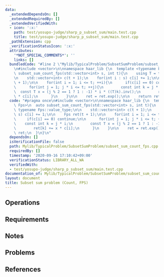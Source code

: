 ```yaml
---
data:
  _extendedDependsOn: []
  _extendedRequiredBy: []
  _extendedVerifiedWith:
  - icon: ':x:'
    path: test/yosupo-judge/sharp_p_subset_sum/main.test.cpp
    title: test/yosupo-judge/sharp_p_subset_sum/main.test.cpp
  _pathExtension: cpp
  _verificationStatusIcon: ':x:'
  attributes:
    '*NOT_SPECIAL_COMMENTS*': ''
    links: []
  bundledCode: "#line 2 \"Mylib/TypicalProblem/SubsetSumProblem/subset_sum_count_fps.cpp\"\
    \n#include <vector>\n\nnamespace haar_lib {\n  template <typename Fps>\n  auto\
    \ subset_sum_count_fps(std::vector<int> s, int t){\n    using T = typename Fps::value_type;\n\
    \n    std::vector<int> c(t + 1);\n    for(int i : s) c[i] += 1;\n\n    Fps ret(t\
    \ + 1);\n\n    for(int i = 1; i <= t; ++i){\n      if(c[i] == 0) continue;\n\n\
    \      for(int j = 1; j * i <= t; ++j){\n        const int k = j * i;\n      \
    \  const T x = (j % 2 == 1 ? 1 : -1) * i * ((T)k).inv();\n        ret[k] += x\
    \ * c[i];\n      }\n    }\n\n    ret = ret.exp();\n\n    return ret;\n  }\n}\n"
  code: "#pragma once\n#include <vector>\n\nnamespace haar_lib {\n  template <typename\
    \ Fps>\n  auto subset_sum_count_fps(std::vector<int> s, int t){\n    using T =\
    \ typename Fps::value_type;\n\n    std::vector<int> c(t + 1);\n    for(int i :\
    \ s) c[i] += 1;\n\n    Fps ret(t + 1);\n\n    for(int i = 1; i <= t; ++i){\n \
    \     if(c[i] == 0) continue;\n\n      for(int j = 1; j * i <= t; ++j){\n    \
    \    const int k = j * i;\n        const T x = (j % 2 == 1 ? 1 : -1) * i * ((T)k).inv();\n\
    \        ret[k] += x * c[i];\n      }\n    }\n\n    ret = ret.exp();\n\n    return\
    \ ret;\n  }\n}\n"
  dependsOn: []
  isVerificationFile: false
  path: Mylib/TypicalProblem/SubsetSumProblem/subset_sum_count_fps.cpp
  requiredBy: []
  timestamp: '2020-09-16 17:10:42+09:00'
  verificationStatus: LIBRARY_ALL_WA
  verifiedWith:
  - test/yosupo-judge/sharp_p_subset_sum/main.test.cpp
documentation_of: Mylib/TypicalProblem/SubsetSumProblem/subset_sum_count_fps.cpp
layout: document
title: Subset sum problem (Count, FPS)
---
```


## Operations

## Requirements

## Notes

## Problems

## References
